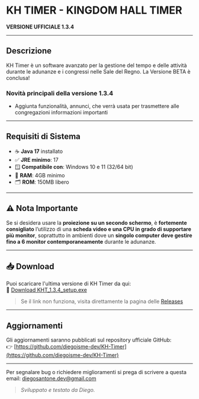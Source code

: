 # KH TIMER - KINGDOM HALL TIMER

**VERSIONE UFFICIALE 1.3.4**  

---

## Descrizione

KH Timer è un software avanzato per la gestione del tempo e delle attività durante le adunanze e i congressi nelle Sale del Regno.
La Versione BETA è conclusa!

### Novità principali della versione 1.3.4

- Aggiunta funzionalità, annunci, che verrà usata per trasmettere alle congregazioni informazioni importanti
---

## Requisiti di Sistema

- ☕ **Java 17** installato  
- ✅ **JRE minimo**: 17 
- 🪟 **Compatibile con**: Windows 10 e 11 (32/64 bit)  
- 💾 **RAM**: 4GB minimo  
- 🗂️ **ROM**: 150MB libero  

---

## ⚠️ Nota Importante

Se si desidera usare la **proiezione su un secondo schermo**, è **fortemente consigliato** l’utilizzo di una **scheda video e una CPU in grado di supportare più monitor**, soprattutto in ambienti dove un **singolo computer deve gestire fino a 6 monitor contemporaneamente** durante le adunanze.

---

## 📥 Download

Puoi scaricare l'ultima versione di KH Timer da qui:  
🔗 [Download KHT_1.3.4_setup.exe](https://github.com/diegoisme-dev/KH-Timer/releases/download/1.3.4/KHT_setup_1.3.4.exe)

> Se il link non funziona, visita direttamente la pagina delle [Releases](https://github.com/diegoisme-dev/KH-Timer/releases)

---

## Aggiornamenti

Gli aggiornamenti saranno pubblicati sul repository ufficiale GitHub:  
👉 [https://github.com/diegoisme-dev/KH-Timer](https://github.com/diegoisme-dev/KH-Timer)

---

Per segnalare bug o richiedere miglioramenti si prega di scrivere a questa email: diegosantone.dev@gmail.com  
> *Sviluppato e testato da Diego.*
